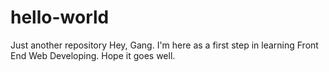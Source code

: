 # hello-world
Just another repository
Hey, Gang.
I'm here as a first step in learning Front End Web Developing. Hope it goes well.
